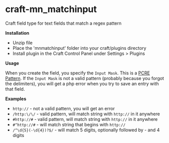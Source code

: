craft-mn_matchinput
===================

Craft field type for text fields that match a regex pattern

**Installation**

- Unzip file
- Place the 'mnmatchinput' folder into your craft/plugins directory
- Install plugin in the Craft Control Panel under Settings > Plugins

**Usage**

When you create the field, you specify the `Input Mask`. This is a [PCRE Pattern](http://php.net/manual/en/pcre.pattern.php). If the `Input Mask` is not a valid pattern (probably because you forgot the delimiters), you will get a php error when you try to save an entry with that field.

**Examples**

- `http://` - not a valid pattern, you will get an error
- `/http:\/\/` - valid pattern, will match string with `http://` in it anywhere
- `#http://#` - valid pattern, will match string with `http://` in it anywhere
- `#^http://#` - will match string that begins with `http://`
- `/^\d{5}(-\d{4})?$/` - will match 5 digits, optionally followed by - and 4 digits